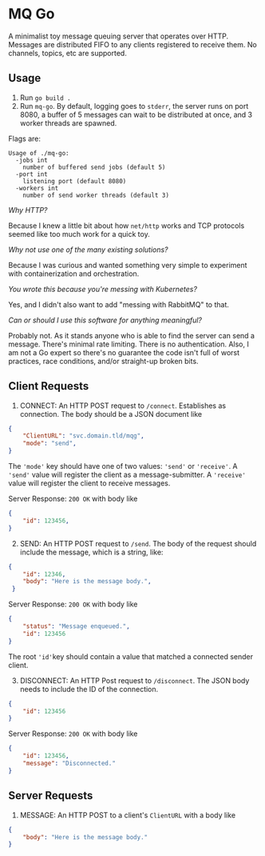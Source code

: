 # MQ Go

A minimalist toy message queuing server that operates over HTTP. Messages are distributed FIFO to any clients registered to receive them. No channels, topics, etc are supported.

## Usage

1. Run `go build .`
2. Run `mq-go`. By default, logging goes to `stderr`, the server runs on port 8080, a buffer of 5 messages can wait to be distributed at once, and 3 worker threads are spawned.

Flags are:

```
Usage of ./mq-go:
  -jobs int
    number of buffered send jobs (default 5)
  -port int
    listening port (default 8080)
  -workers int
    number of send worker threads (default 3)
```

*Why HTTP?*

Because I knew a little bit about how `net/http` works and TCP protocols seemed like too much work for a quick toy.

*Why not use one of the many existing solutions?*

Because I was curious and wanted something very simple to experiment with containerization and orchestration.

*You wrote this because you're messing with Kubernetes?*

Yes, and I didn't also want to add "messing with RabbitMQ" to that.

*Can or should I use this software for anything meaningful?*

Probably not. As it stands anyone who is able to find the server can send a message. There's minimal rate limiting. There is no authentication. Also, I am not a Go expert so there's no guarantee the code isn't full of worst practices, race conditions, and/or straight-up broken bits.

## Client Requests

1) CONNECT: An HTTP POST request to `/connect`. Establishes as connection. The body should be a JSON document like

```json
{
    "ClientURL": "svc.domain.tld/mqg",
    "mode": "send",
}
```

The `'mode'` key should have one of two values: `'send'` or `'receive'`. A `'send'` value will register the client as a message-submitter. A `'receive'` value will register the client to receive messages.

Server Response: `200 OK` with body like
```json
{
    "id": 123456,
}
```

2) SEND: An HTTP POST request to `/send`. The body of the request should include the message, which is a string, like:

```json
{
    "id": 12346,
    "body": "Here is the message body.",
 }
```

Server Response: `200 OK` with body like
```json
{
    "status": "Message enqueued.",
    "id": 123456
}
```

The root `'id'`key should contain a value that matched a connected sender client.

3) DISCONNECT: An HTTP Post request to `/disconnect`. The JSON body needs to include the ID of the connection.

```json
{
    "id": 123456
}
```

Server Response: `200 OK` with body like
```json
{
    "id": 123456,
    "message": "Disconnected."
}
```

## Server Requests

1) MESSAGE: An HTTP POST to a client's `ClientURL` with a body like
```json
{
    "body": "Here is the message body."
}
```
